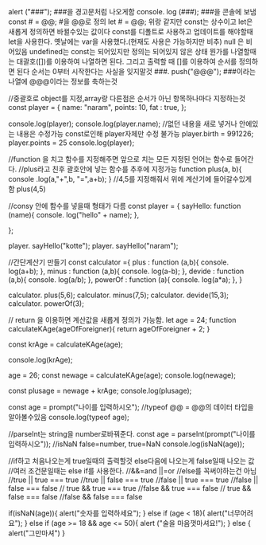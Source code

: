 alert ("###");  ###을 경고문처럼 나오게함
console. log (###); ###을 콘솔에 보냄
const # = @@; #을 @@로 정의
let # = @@; 위랑 같지만 const는 상수이고 let은 새롭게 정의하면 바뀔수있는 값이다
const를 디폴트로 사용하고 업데이트를 해야할때 let을 사용한다. 옛날에는 var을 사용했다.(현재도 사용은 가능하지만 비추)
null 은 비어있음 undefined는 const는 되어있지만 정의는 되어있지 않은 상태
뭔가를 나열할때는 대괄호([])를 이용하여 나열하면 된다. 그리고 출력할 때 []를 이용하여 순서를 정의하면 된다 순서는 0부터 시작한다는 사실을 잊지말것
###. push("@@@"); ###이라는 나열에 @@@이라는 정보를 축하는것

//중괄호로 object를 지정,array랑 다른점은 순서가 아닌 항목하나마다 지정하는것
const player = {
     name: "naram",
     points: 10,
     fat : true,
};

console.log(player);
console.log(player.name);
//없던 내용을 새로 넣거나 안에있는 내용은 수정가능 const로인해 player자체만 수정 불가능
player.birth = 991226;
player.points = 25
console.log(player);

//function 을 치고 함수를 지정해주면 앞으로 치는 모든 지정된 언어는 함수로 들어간다.
//plus라고 친후 괄호안에 넣는 함수를 추후에 지정가능
function plus(a, b){
     console .log(a,"+",b, "=",a+b);
}
//4,5를 지정해줘서 위에 계산기에 들어갈수있게 함
plus(4,5)

//consy 안에 함수를 넣을때 형태가 다름
const player = {
     sayHello: function (name){
          console. log("hello" + name);
     },
    
    
};

player. sayHello("kotte");
player. sayHello("naram");

//간단계산기 만들기
const calculator ={
     plus : function (a,b){
          console. log(a+b);
     },
     minus : function (a,b){
          console. log(a-b);
     },
     devide : function (a,b){
          console. log(a/b);
     },
     powerOf : function (a){
          console. log(a*a);
     },
}

calculator. plus(5,6);
calculator. minus(7,5);
calculator. devide(15,3);
calculator. powerOf(3);


// return 을 이용하면 계산값을 새롭게 정의가 가능함.
let age = 24;
function calculateKAge(ageOfForeigner){
     return ageOfForeigner + 2;
}

const krAge = calculateKAge(age);

console.log(krAge);

age = 26;
const newage = calculateKAge(age);
console.log(newage);

const plusage = newage + krAge;
console.log(plusage);



const age = prompt("나이를 입력하시오");
//typeof @@ = @@의 데이터 타입을 알아볼수있음
console.log(typeof age);  


//parseInt는 string을 number로바꿔준다.
const age = parseInt(prompt("나이를 입력하시오"));
//isNaN false=number, true=NaN
console.log(isNaN(age));  

//if하고 처음나오는게 true일때의 출력할것 else다음에 나오는게 false일때 나오는 값
//여러 조건문일때는 else if를 사용한다.
//&&=and ||=or
//else를 꼭써야하는건 아님
//true || true === true
//true || false === true
//false || true === true
//false || false === false
// true && true === true
//false && true === false
// true && false === false
//false && false === false

if(isNaN(age)){
    alert("숫자를 입력하세요");
} else if (age < 18){
     alert("너무어려요");
} else if (age >= 18 && age <= 50){
     alert ("술을 마음껏마셔요!");
} else {
     alert("그만마셔")
}